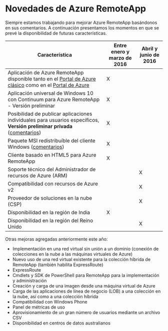 <properties
    pageTitle="Novedades de Azure RemoteApp | Microsoft Azure"
    description="Obtenga información sobre cuándo estarán disponibles las nuevas características de Azure RemoteApp."
    services="remoteapp"
    documentationCenter=""
    authors="lizap"
    manager="mbaldwin" />

<tags
    ms.service="remoteapp"
    ms.workload="compute"
    ms.tgt_pltfrm="NA"
    ms.devlang="NA"
    ms.topic="article"
    ms.date="02/16/2016"
    ms.author="elizapo" />

# Novedades de Azure RemoteApp

Siempre estamos trabajando para mejorar Azure RemoteApp basándonos en sus comentarios. A continuación presentamos los momentos en que se prevé la disponibilidad de futuras características.

|Característica|Entre enero y marzo de 2016|Abril y junio de 2016|
|-----------|-------|-------|
|Aplicación de Azure RemoteApp disponible tanto en el [Portal de Azure clásico](http://manage.windowsazure.com) como en el [Portal de Azure](https://portal.azure.com) |X | |
|Aplicación universal de Windows 10 con Continuum para Azure RemoteApp - Versión preliminar|X| |
|Posibilidad de publicar aplicaciones individuales para usuarios específicos, **Versión preliminar privada** ([comentarios](https://feedback.azure.com/forums/247748-azure-remoteapp/suggestions/6067043-allow-the-ability-to-publish-specific-apps-to-spec/))|X | |
|Paquete MSI redistribuíble del cliente Windows ([comentarios](https://feedback.azure.com/forums/247748-azure-remoteapp/suggestions/6627191-client-deployment-provide-an-msi-package-to-allo/))| X| |
|Cliente basado en HTML5 para Azure RemoteApp|X ||
|Soporte técnico del Administrador de recursos de Azure (ARM)||X|
|Compatibilidad con recursos de Azure v2| |X|
|Proveedor de soluciones en la nube (CSP)||X|
|Disponibilidad en la región de India|X||
|Disponibilidad en la región del Reino Unido||X|


Otras mejoras agregadas anteriormente este año:

- Implementación en una red virtual sin unión a un dominio (conexión de colecciones en la nube a las máquinas virtuales de Azure)
- Nuevo uso de una red virtual existente para la colección híbrida de RemoteApp (también habilita ExpressRoute)
- ExpressRoute
- Cmdlets y SDK de PowerShell para RemoteApp para la implementación y administración
- Creación y carga de una imagen desde una máquina virtual de Azure
- Carga de las aplicaciones de línea de negocio (LOB) a una colección en la nube, así como a una colección híbrida
- Compatibilidad con Windows Phone
- Panel de métricas de uso
- Aprovisionamiento de un gran número de usuarios mediante un archivo CSV
- Disponibilidad en centros de datos australianos
 

<!---HONumber=AcomDC_0218_2016-->